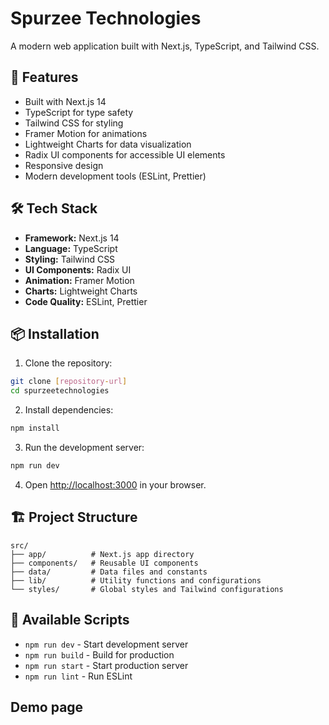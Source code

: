 # Spurzee Technologies

A modern web application built with Next.js, TypeScript, and Tailwind CSS.

## 🚀 Features

- Built with Next.js 14
- TypeScript for type safety
- Tailwind CSS for styling
- Framer Motion for animations
- Lightweight Charts for data visualization
- Radix UI components for accessible UI elements
- Responsive design
- Modern development tools (ESLint, Prettier)

## 🛠️ Tech Stack

- **Framework:** Next.js 14
- **Language:** TypeScript
- **Styling:** Tailwind CSS
- **UI Components:** Radix UI
- **Animation:** Framer Motion
- **Charts:** Lightweight Charts
- **Code Quality:** ESLint, Prettier

## 📦 Installation

1. Clone the repository:
```bash
git clone [repository-url]
cd spurzeetechnologies
```

2. Install dependencies:
```bash
npm install
```

3. Run the development server:
```bash
npm run dev
```

4. Open [http://localhost:3000](http://localhost:3000) in your browser.

## 🏗️ Project Structure

```
src/
├── app/          # Next.js app directory
├── components/   # Reusable UI components
├── data/         # Data files and constants
├── lib/          # Utility functions and configurations
└── styles/       # Global styles and Tailwind configurations
```

## 🚀 Available Scripts

- `npm run dev` - Start development server
- `npm run build` - Build for production
- `npm run start` - Start production server
- `npm run lint` - Run ESLint

## Demo page 

